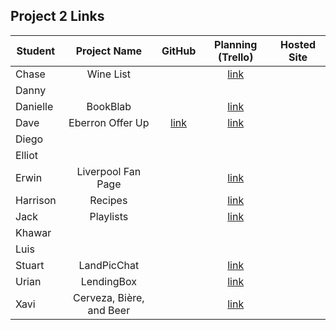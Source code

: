 ## Project 2 Links

| Student | Project Name | GitHub | Planning (Trello) | Hosted Site |
|---|:---:|:---:|:---:|:---:|
| Chase | Wine List |  | [link](https://trello.com/b/TrvKP0ac/ga-project-2-web-app-wine-list) |  |
| Danny |  |  |  |  |
| Danielle | BookBlab |  | [link](https://trello.com/b/8RupqJQf/bookblab) |  |
| Dave | Eberron Offer Up | [link](https://github.com/LordSnoosh/eberron-offerup) | [link](https://trello.com/b/ppZ7Cw0w/seir-project-2) |  |
| Diego |  |  |  |  |
| Elliot |  |  |  |  |
| Erwin | Liverpool Fan Page |  | [link](https://trello.com/b/WkXsHhrY/liverpool-fan-page-project-2) |  |
| Harrison | Recipes |  | [link](https://trello.com/b/ZLxxiXpv/recipes) |  |
| Jack | Playlists |  | [link](https://trello.com/b/kNMdNzqr/they-call-me-mello-trello) |  |
| Khawar |  |  |  |  |
| Luis |  |  |  |  |
| Stuart | LandPicChat |  | [link](https://trello.com/b/zGvrG35u/landpicchat) |  |
| Urian | LendingBox |  | [link](https://trello.com/b/0JtYIJDo/project-ii-lendingbox) |  |
| Xavi | Cerveza, Bière, and Beer |  | [link](https://trello.com/b/MuUKJJYK/cerveza-bi%C3%A8re-and-beer) |  |
